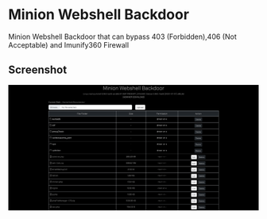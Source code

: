 # Minion Webshell Backdoor
Minion Webshell Backdoor that can bypass 403 (Forbidden),406 (Not Acceptable) and Imunify360 Firewall

## Screenshot
<img src="https://raw.githubusercontent.com/security007/Minion-Webshell-Backdoor/master/Screenshot%202022-11-05%20at%2008-45-12%20Minion%20Webshell%20Backdoor.png">
